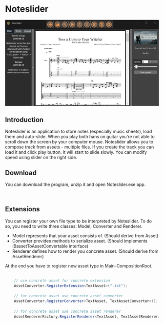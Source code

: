 # Noteslider

<p align="center">
<img src="./NotesliderScreen.jpg" alt="" width="600"/>
</p>

## Introduction
Noteslider is an application to store notes (especially music sheets), load them and auto-slide.
When you play both hans on guitar you're not able to scroll down the screen by your computer mouse.
Noteslider allows you to compose track from assets - multiple files.
If you create the track you can load it and click play button. It will start to slide slowly.
You can modify speed using slider on the right side.

## Download
You can download the program, unzip it and open Noteslider.exe app.  

<a href="https://www.google.com"><img src="https://i.imgur.com/O04AxSV.png" alt="" width="150" /></a>

## Extensions
You can register your own file type to be interpreted by Noteslider.
To do so, you need to write three classes: Model, Converter and Renderer.
* Model represents that your asset consists of. (Should derive from Asset)
* Converter provides methods to serialize asset. (Should implements IBassetToAssetConvertable interface)
* Renderer defines how to render you concrete asset. (Should derive from AssetRenderer)

At the end you have to register new asset type in Main-CompositionRoot.

```csharp

    // use concrete asset for concrete extension
    AssetConverter.RegisterExtension<TextAsset>(".txt");

    // for concrete asset use concrete asset converter
    AssetConverter.RegisterConverter<TextAsset, TextAssetConverter>();

    // for concrete asset use concrete asset renderer
    AssetRendererFactory.RegisterRenderer<TextAsset, TextAssetRenderer>();

```